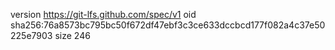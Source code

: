 version https://git-lfs.github.com/spec/v1
oid sha256:76a8573bc795bc50f672df47ebf3c3ce633dccbcd177f082a4c37e50225e7903
size 246
